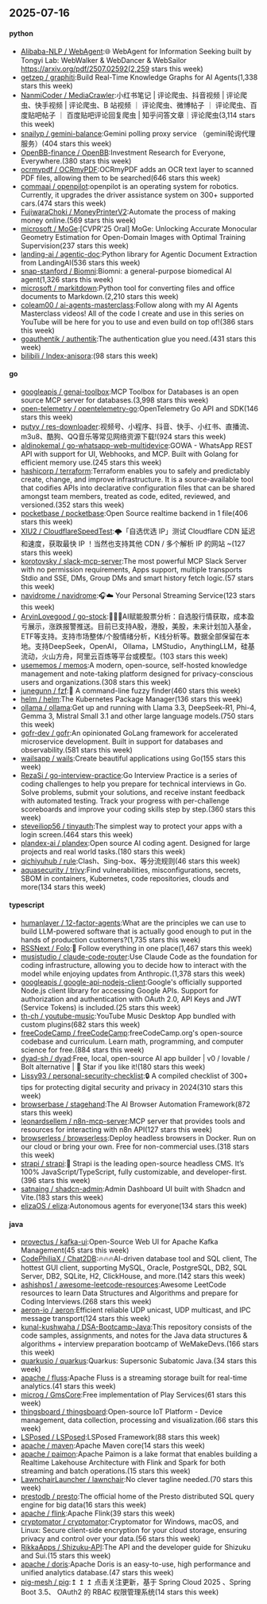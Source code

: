 ## 2025-07-16

#### python
* [Alibaba-NLP / WebAgent](https://github.com/Alibaba-NLP/WebAgent):🌐 WebAgent for Information Seeking built by Tongyi Lab: WebWalker & WebDancer & WebSailor https://arxiv.org/pdf/2507.02592(2,259 stars this week)
* [getzep / graphiti](https://github.com/getzep/graphiti):Build Real-Time Knowledge Graphs for AI Agents(1,338 stars this week)
* [NanmiCoder / MediaCrawler](https://github.com/NanmiCoder/MediaCrawler):小红书笔记 | 评论爬虫、抖音视频 | 评论爬虫、快手视频 | 评论爬虫、B 站视频 ｜ 评论爬虫、微博帖子 ｜ 评论爬虫、百度贴吧帖子 ｜ 百度贴吧评论回复爬虫 | 知乎问答文章｜评论爬虫(3,114 stars this week)
* [snailyp / gemini-balance](https://github.com/snailyp/gemini-balance):Gemini polling proxy service （gemini轮询代理服务）(404 stars this week)
* [OpenBB-finance / OpenBB](https://github.com/OpenBB-finance/OpenBB):Investment Research for Everyone, Everywhere.(380 stars this week)
* [ocrmypdf / OCRmyPDF](https://github.com/ocrmypdf/OCRmyPDF):OCRmyPDF adds an OCR text layer to scanned PDF files, allowing them to be searched(646 stars this week)
* [commaai / openpilot](https://github.com/commaai/openpilot):openpilot is an operating system for robotics. Currently, it upgrades the driver assistance system on 300+ supported cars.(474 stars this week)
* [FujiwaraChoki / MoneyPrinterV2](https://github.com/FujiwaraChoki/MoneyPrinterV2):Automate the process of making money online.(569 stars this week)
* [microsoft / MoGe](https://github.com/microsoft/MoGe):[CVPR'25 Oral] MoGe: Unlocking Accurate Monocular Geometry Estimation for Open-Domain Images with Optimal Training Supervision(237 stars this week)
* [landing-ai / agentic-doc](https://github.com/landing-ai/agentic-doc):Python library for Agentic Document Extraction from LandingAI(536 stars this week)
* [snap-stanford / Biomni](https://github.com/snap-stanford/Biomni):Biomni: a general-purpose biomedical AI agent(1,326 stars this week)
* [microsoft / markitdown](https://github.com/microsoft/markitdown):Python tool for converting files and office documents to Markdown.(2,210 stars this week)
* [coleam00 / ai-agents-masterclass](https://github.com/coleam00/ai-agents-masterclass):Follow along with my AI Agents Masterclass videos! All of the code I create and use in this series on YouTube will be here for you to use and even build on top of!(386 stars this week)
* [goauthentik / authentik](https://github.com/goauthentik/authentik):The authentication glue you need.(431 stars this week)
* [bilibili / Index-anisora](https://github.com/bilibili/Index-anisora):(98 stars this week)

#### go
* [googleapis / genai-toolbox](https://github.com/googleapis/genai-toolbox):MCP Toolbox for Databases is an open source MCP server for databases.(3,998 stars this week)
* [open-telemetry / opentelemetry-go](https://github.com/open-telemetry/opentelemetry-go):OpenTelemetry Go API and SDK(146 stars this week)
* [putyy / res-downloader](https://github.com/putyy/res-downloader):视频号、小程序、抖音、快手、小红书、直播流、m3u8、酷狗、QQ音乐等常见网络资源下载!(924 stars this week)
* [aldinokemal / go-whatsapp-web-multidevice](https://github.com/aldinokemal/go-whatsapp-web-multidevice):GOWA - WhatsApp REST API with support for UI, Webhooks, and MCP. Built with Golang for efficient memory use.(245 stars this week)
* [hashicorp / terraform](https://github.com/hashicorp/terraform):Terraform enables you to safely and predictably create, change, and improve infrastructure. It is a source-available tool that codifies APIs into declarative configuration files that can be shared amongst team members, treated as code, edited, reviewed, and versioned.(352 stars this week)
* [pocketbase / pocketbase](https://github.com/pocketbase/pocketbase):Open Source realtime backend in 1 file(406 stars this week)
* [XIU2 / CloudflareSpeedTest](https://github.com/XIU2/CloudflareSpeedTest):🌩「自选优选 IP」测试 Cloudflare CDN 延迟和速度，获取最快 IP ！当然也支持其他 CDN / 多个解析 IP 的网站 ~(127 stars this week)
* [korotovsky / slack-mcp-server](https://github.com/korotovsky/slack-mcp-server):The most powerful MCP Slack Server with no permission requirements, Apps support, multiple transports Stdio and SSE, DMs, Group DMs and smart history fetch logic.(57 stars this week)
* [navidrome / navidrome](https://github.com/navidrome/navidrome):🎧☁️ Your Personal Streaming Service(123 stars this week)
* [ArvinLovegood / go-stock](https://github.com/ArvinLovegood/go-stock):🦄🦄🦄AI赋能股票分析：自选股行情获取，成本盈亏展示，涨跌报警推送。目前已支持A股，港股，美股，未来计划加入基金，ETF等支持。支持市场整体/个股情绪分析，K线分析等。数据全部保留在本地。支持DeepSeek，OpenAI， Ollama，LMStudio，AnythingLLM，硅基流动，火山方舟，阿里云百炼等平台或模型。(103 stars this week)
* [usememos / memos](https://github.com/usememos/memos):A modern, open-source, self-hosted knowledge management and note-taking platform designed for privacy-conscious users and organizations.(308 stars this week)
* [junegunn / fzf](https://github.com/junegunn/fzf):🌸 A command-line fuzzy finder(460 stars this week)
* [helm / helm](https://github.com/helm/helm):The Kubernetes Package Manager(136 stars this week)
* [ollama / ollama](https://github.com/ollama/ollama):Get up and running with Llama 3.3, DeepSeek-R1, Phi-4, Gemma 3, Mistral Small 3.1 and other large language models.(750 stars this week)
* [gofr-dev / gofr](https://github.com/gofr-dev/gofr):An opinionated GoLang framework for accelerated microservice development. Built in support for databases and observability.(581 stars this week)
* [wailsapp / wails](https://github.com/wailsapp/wails):Create beautiful applications using Go(155 stars this week)
* [RezaSi / go-interview-practice](https://github.com/RezaSi/go-interview-practice):Go Interview Practice is a series of coding challenges to help you prepare for technical interviews in Go. Solve problems, submit your solutions, and receive instant feedback with automated testing. Track your progress with per-challenge scoreboards and improve your coding skills step by step.(360 stars this week)
* [steveiliop56 / tinyauth](https://github.com/steveiliop56/tinyauth):The simplest way to protect your apps with a login screen.(464 stars this week)
* [plandex-ai / plandex](https://github.com/plandex-ai/plandex):Open source AI coding agent. Designed for large projects and real world tasks.(180 stars this week)
* [qichiyuhub / rule](https://github.com/qichiyuhub/rule):Clash、Sing-box、等分流规则(46 stars this week)
* [aquasecurity / trivy](https://github.com/aquasecurity/trivy):Find vulnerabilities, misconfigurations, secrets, SBOM in containers, Kubernetes, code repositories, clouds and more(134 stars this week)

#### typescript
* [humanlayer / 12-factor-agents](https://github.com/humanlayer/12-factor-agents):What are the principles we can use to build LLM-powered software that is actually good enough to put in the hands of production customers?(1,735 stars this week)
* [RSSNext / Folo](https://github.com/RSSNext/Folo):🧡 Follow everything in one place(1,467 stars this week)
* [musistudio / claude-code-router](https://github.com/musistudio/claude-code-router):Use Claude Code as the foundation for coding infrastructure, allowing you to decide how to interact with the model while enjoying updates from Anthropic.(1,378 stars this week)
* [googleapis / google-api-nodejs-client](https://github.com/googleapis/google-api-nodejs-client):Google's officially supported Node.js client library for accessing Google APIs. Support for authorization and authentication with OAuth 2.0, API Keys and JWT (Service Tokens) is included.(25 stars this week)
* [th-ch / youtube-music](https://github.com/th-ch/youtube-music):YouTube Music Desktop App bundled with custom plugins(682 stars this week)
* [freeCodeCamp / freeCodeCamp](https://github.com/freeCodeCamp/freeCodeCamp):freeCodeCamp.org's open-source codebase and curriculum. Learn math, programming, and computer science for free.(884 stars this week)
* [dyad-sh / dyad](https://github.com/dyad-sh/dyad):Free, local, open-source AI app builder | v0 / lovable / Bolt alternative | 🌟 Star if you like it!(180 stars this week)
* [Lissy93 / personal-security-checklist](https://github.com/Lissy93/personal-security-checklist):🔒 A compiled checklist of 300+ tips for protecting digital security and privacy in 2024(310 stars this week)
* [browserbase / stagehand](https://github.com/browserbase/stagehand):The AI Browser Automation Framework(872 stars this week)
* [leonardsellem / n8n-mcp-server](https://github.com/leonardsellem/n8n-mcp-server):MCP server that provides tools and resources for interacting with n8n API(127 stars this week)
* [browserless / browserless](https://github.com/browserless/browserless):Deploy headless browsers in Docker. Run on our cloud or bring your own. Free for non-commercial uses.(318 stars this week)
* [strapi / strapi](https://github.com/strapi/strapi):🚀 Strapi is the leading open-source headless CMS. It’s 100% JavaScript/TypeScript, fully customizable, and developer-first.(396 stars this week)
* [satnaing / shadcn-admin](https://github.com/satnaing/shadcn-admin):Admin Dashboard UI built with Shadcn and Vite.(183 stars this week)
* [elizaOS / eliza](https://github.com/elizaOS/eliza):Autonomous agents for everyone(134 stars this week)

#### java
* [provectus / kafka-ui](https://github.com/provectus/kafka-ui):Open-Source Web UI for Apache Kafka Management(45 stars this week)
* [CodePhiliaX / Chat2DB](https://github.com/CodePhiliaX/Chat2DB):🔥🔥🔥AI-driven database tool and SQL client, The hottest GUI client, supporting MySQL, Oracle, PostgreSQL, DB2, SQL Server, DB2, SQLite, H2, ClickHouse, and more.(142 stars this week)
* [ashishps1 / awesome-leetcode-resources](https://github.com/ashishps1/awesome-leetcode-resources):Awesome LeetCode resources to learn Data Structures and Algorithms and prepare for Coding Interviews.(268 stars this week)
* [aeron-io / aeron](https://github.com/aeron-io/aeron):Efficient reliable UDP unicast, UDP multicast, and IPC message transport(124 stars this week)
* [kunal-kushwaha / DSA-Bootcamp-Java](https://github.com/kunal-kushwaha/DSA-Bootcamp-Java):This repository consists of the code samples, assignments, and notes for the Java data structures & algorithms + interview preparation bootcamp of WeMakeDevs.(166 stars this week)
* [quarkusio / quarkus](https://github.com/quarkusio/quarkus):Quarkus: Supersonic Subatomic Java.(34 stars this week)
* [apache / fluss](https://github.com/apache/fluss):Apache Fluss is a streaming storage built for real-time analytics.(41 stars this week)
* [microg / GmsCore](https://github.com/microg/GmsCore):Free implementation of Play Services(61 stars this week)
* [thingsboard / thingsboard](https://github.com/thingsboard/thingsboard):Open-source IoT Platform - Device management, data collection, processing and visualization.(66 stars this week)
* [LSPosed / LSPosed](https://github.com/LSPosed/LSPosed):LSPosed Framework(88 stars this week)
* [apache / maven](https://github.com/apache/maven):Apache Maven core(14 stars this week)
* [apache / paimon](https://github.com/apache/paimon):Apache Paimon is a lake format that enables building a Realtime Lakehouse Architecture with Flink and Spark for both streaming and batch operations.(15 stars this week)
* [LawnchairLauncher / lawnchair](https://github.com/LawnchairLauncher/lawnchair):No clever tagline needed.(70 stars this week)
* [prestodb / presto](https://github.com/prestodb/presto):The official home of the Presto distributed SQL query engine for big data(16 stars this week)
* [apache / flink](https://github.com/apache/flink):Apache Flink(39 stars this week)
* [cryptomator / cryptomator](https://github.com/cryptomator/cryptomator):Cryptomator for Windows, macOS, and Linux: Secure client-side encryption for your cloud storage, ensuring privacy and control over your data.(56 stars this week)
* [RikkaApps / Shizuku-API](https://github.com/RikkaApps/Shizuku-API):The API and the developer guide for Shizuku and Sui.(15 stars this week)
* [apache / doris](https://github.com/apache/doris):Apache Doris is an easy-to-use, high performance and unified analytics database.(47 stars this week)
* [pig-mesh / pig](https://github.com/pig-mesh/pig):↥ ↥ ↥ 点击关注更新，基于 Spring Cloud 2025 、Spring Boot 3.5、 OAuth2 的 RBAC 权限管理系统(14 stars this week)
